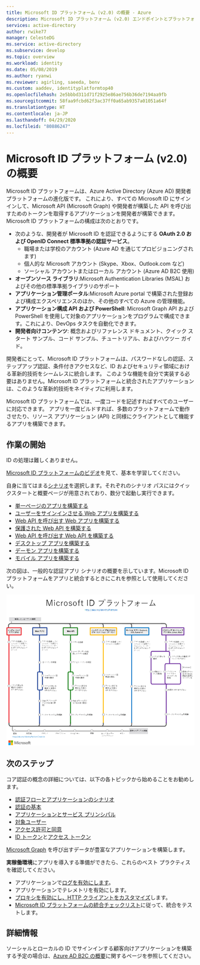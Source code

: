 ```yaml
---
title: Microsoft ID プラットフォーム (v2.0) の概要 - Azure
description: Microsoft ID プラットフォーム (v2.0) エンドポイントとプラットフォームについて説明します。
services: active-directory
author: rwike77
manager: CelesteDG
ms.service: active-directory
ms.subservice: develop
ms.topic: overview
ms.workload: identity
ms.date: 05/08/2019
ms.author: ryanwi
ms.reviewer: agirling, saeeda, benv
ms.custom: aaddev, identityplatformtop40
ms.openlocfilehash: 2e5bbbd311d71f2925e86ae756b36de7194aa9fb
ms.sourcegitcommit: 58faa9fcbd62f3ac37ff0a65ab9357a01051a64f
ms.translationtype: HT
ms.contentlocale: ja-JP
ms.lasthandoff: 04/29/2020
ms.locfileid: "80886247"
---
```

# <a name="microsoft-identity-platform-v20-overview"></a>Microsoft ID プラットフォーム (v2.0) の概要

Microsoft ID プラットフォームは、Azure Active Directory (Azure AD) 開発者プラットフォームの進化版です。 これにより、すべての Microsoft ID にサインインして、Microsoft API (Microsoft Graph) や開発者が構築した API を呼び出すためのトークンを取得するアプリケーションを開発者が構築できます。 Microsoft ID プラットフォームの構成は次のとおりです。

- 次のような、開発者が Microsoft ID を認証できるようにする **OAuth 2.0 および OpenID Connect 標準準拠の認証サービス**。
  - 職場または学校のアカウント (Azure AD を通じてプロビジョニングされます)
  - 個人的な Microsoft アカウント (Skype、Xbox、Outlook.com など)
  - ソーシャル アカウントまたはローカル アカウント (Azure AD B2C 使用)
- **オープンソース ライブラリ**:Microsoft Authentication Libraries (MSAL) およびその他の標準準拠ライブラリのサポート
- **アプリケーション管理ポータル**:Microsoft Azure portal で構築された登録および構成エクスペリエンスのほか、その他のすべての Azure の管理機能。
- **アプリケーション構成 API および PowerShell**: Microsoft Graph API および PowerShell を使用して対象のアプリケーションをプログラムで構成できます。これにより、DevOps タスクを自動化できます。
- **開発者向けコンテンツ**: 概念およびリファレンス ドキュメント、クイック スタート サンプル、コード サンプル、チュートリアル、およびハウツー ガイド。

開発者にとって、Microsoft ID プラットフォームは、パスワードなしの認証、ステップアップ認証、条件付きアクセスなど、ID およびセキュリティ領域における革新的技術をシームレスに統合します。  このような機能を自分で実装する必要はありません。Microsoft ID プラットフォームと統合されたアプリケーションは、このような革新的技術をネイティブに利用します。

Microsoft ID プラットフォームでは、一度コードを記述すればすべてのユーザーに対応できます。 アプリを一度ビルドすれば、多数のプラットフォームで動作させたり、リソース アプリケーション (API) と同様にクライアントとして機能するアプリを構築できます。

## <a name="getting-started"></a>作業の開始

ID の処理は難しくありません。 

[Microsoft ID プラットフォームのビデオ](identity-videos.md)を見て、基本を学習してください。 

自身に当てはまる[シナリオ](authentication-flows-app-scenarios.md)を選択します。それぞれのシナリオ パスにはクイックスタートと概要ページが用意されており、数分で起動し実行できます。

- [単一ページのアプリを構築する](scenario-spa-overview.md)
- [ユーザーをサインインさせる Web アプリを構築する](scenario-web-app-sign-user-overview.md)
- [Web API を呼び出す Web アプリを構築する](scenario-web-app-call-api-overview.md)
- [保護された Web API を構築する](scenario-protected-web-api-overview.md)
- [Web API を呼び出す Web API を構築する](scenario-web-api-call-api-overview.md)
- [デスクトップ アプリを構築する](scenario-desktop-overview.md)
- [デーモン アプリを構築する](scenario-daemon-overview.md)
- [モバイル アプリを構築する](scenario-mobile-overview.md)

次の図は、一般的な認証アプリ シナリオの概要を示しています。Microsoft ID プラットフォームをアプリと統合するときにこれを参照として使用してください。

[![Microsoft ID プラットフォームでのアプリケーション シナリオ](./media/v2-overview/application-scenarios-identity-platform.png)](./media/v2-overview/application-scenarios-identity-platform.svg#lightbox)

## <a name="next-steps"></a>次のステップ

コア認証の概念の詳細については、以下の各トピックから始めることをお勧めします。

- [認証フローとアプリケーションのシナリオ](authentication-flows-app-scenarios.md)
- [認証の基本](authentication-scenarios.md)
- [アプリケーションとサービス プリンシパル](app-objects-and-service-principals.md)
- [対象ユーザー](v2-supported-account-types.md)
- [アクセス許可と同意](v2-permissions-and-consent.md)
- [ID トークン](id-tokens.md)と[アクセス トークン](access-tokens.md)

[Microsoft Graph](https://docs.microsoft.com/graph/overview) を呼び出すデータが豊富なアプリケーションを構築します。

**実稼働環境**にアプリを導入する準備ができたら、これらのベスト プラクティスを確認してください。

- アプリケーションで[ログを有効にします](msal-logging.md)。
- アプリケーションでテレメトリを有効にします。
- [プロキシを有効にし、HTTP クライアントをカスタマイズ](msal-net-provide-httpclient.md)します。
- [Microsoft ID プラットフォームの統合チェックリスト](identity-platform-integration-checklist.md)に従って、統合をテストします。

## <a name="learn-more"></a>詳細情報

ソーシャルとローカルの ID でサインインする顧客向けアプリケーションを構築する予定の場合は、[Azure AD B2C の概要](https://docs.microsoft.com/azure/active-directory-b2c/tutorial-add-identity-providers)に関するページを参照してください。
